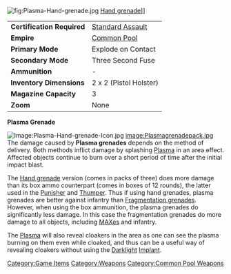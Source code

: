 ![](Plasma-Hand-grenade.md.jpg "fig:Plasma-Hand-grenade.jpg") [Hand
grenade](Hand_grenade.md)\]\]

|                            |                                         |
| -------------------------- | --------------------------------------- |
| **Certification Required** | [Standard Assault](Standard_Assault.md) |
| **Empire**                 | [Common Pool](Common_Pool.md)           |
| **Primary Mode**           | Explode on Contact                      |
| **Secondary Mode**         | Three Second Fuse                       |
| **Ammunition**             | \-                                      |
| **Inventory Dimensions**   | 2 x 2 (Pistol Holster)                  |
| **Magazine Capacity**      | 3                                       |
| **Zoom**                   | None                                    |

**Plasma Grenade**

![Image:Plasma-Hand-grenade-Icon.jpg](Plasma-Hand-grenade-Icon.md.jpg "fig:Image:Plasma-Hand-grenade-Icon.jpg")
[image:Plasmagrenadepack.jpg](image:Plasmagrenadepack.md.jpg)
The damage caused by **Plasma grenades** depends on the method of
delivery. Both methods inflict damage by splashing
[Plasma](Plasma.md) in an area effect. Affected objects continue
to burn over a short period of time after the initial impact blast.

The [Hand grenade](Hand_grenade.md) version (comes in packs of
three) does more damage than its box ammo counterpart (comes in boxes of
12 rounds), the latter used in the [Punisher](Punisher.md) and
[Thumper](Thumper.md). Thus if using hand grenades, plasma
grenades are better against infantry than [Fragmentation
grenades](Fragmentation_grenade.md). However, when using the box
ammunition, the plasma grenades do significantly less damage. In this
case the fragmentation grenades do more damage to all objects, including
[MAXes](Mechanized_Assault_Exo-Suit.md) and infantry.

The [Plasma](Plasma.md) will also reveal cloakers in the area as
one can see the plasma burning on them even while cloaked, and thus can
be a useful way of revealing cloakers without using the
[Darklight](Darklight.md) [Implant](Implants.md).

[Category:Game Items](Category:Game_Items.md)
[Category:Weapons](Category:Weapons.md) [Category:Common Pool
Weapons](Category:Common_Pool_Weapons.md)
